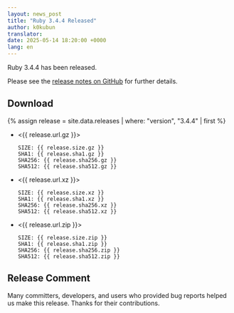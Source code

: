 ```yaml
---
layout: news_post
title: "Ruby 3.4.4 Released"
author: k0kubun
translator:
date: 2025-05-14 18:20:00 +0000
lang: en
---
```


Ruby 3.4.4 has been released.

Please see the [release notes on GitHub](https://github.com/ruby/ruby/releases/tag/v3_4_4) for further details.

## Download

{% assign release = site.data.releases | where: "version", "3.4.4" | first %}

* <{{ release.url.gz }}>

      SIZE: {{ release.size.gz }}
      SHA1: {{ release.sha1.gz }}
      SHA256: {{ release.sha256.gz }}
      SHA512: {{ release.sha512.gz }}

* <{{ release.url.xz }}>

      SIZE: {{ release.size.xz }}
      SHA1: {{ release.sha1.xz }}
      SHA256: {{ release.sha256.xz }}
      SHA512: {{ release.sha512.xz }}

* <{{ release.url.zip }}>

      SIZE: {{ release.size.zip }}
      SHA1: {{ release.sha1.zip }}
      SHA256: {{ release.sha256.zip }}
      SHA512: {{ release.sha512.zip }}

## Release Comment

Many committers, developers, and users who provided bug reports helped us make this release.
Thanks for their contributions.
